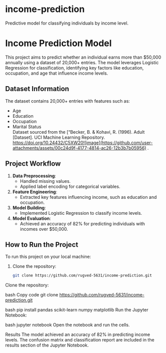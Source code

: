 # income-prediction
Predictive model for classifying individuals by income level.
# Income Prediction Model

This project aims to predict whether an individual earns more than $50,000 annually using a dataset of 20,000+ entries. The model leverages Logistic Regression for classification, identifying key factors like education, occupation, and age that influence income levels.

## Dataset Information
The dataset contains 20,000+ entries with features such as:
- Age
- Education
- Occupation
- Marital Status  
Dataset sourced from the [“Becker, B. & Kohavi, R. (1996). Adult [Dataset]. UCI Machine Learning Repository. https://doi.org/10.24432/C5XW20![image](https://github.com/user-attachments/assets/00c24d9f-4177-4814-ac26-12b3b7b05956)
.

## Project Workflow
1. **Data Preprocessing**:
   - Handled missing values.
   - Applied label encoding for categorical variables.
2. **Feature Engineering**:
   - Extracted key features influencing income, such as education and occupation.
3. **Model Building**:
   - Implemented Logistic Regression to classify income levels.
4. **Model Evaluation**:
   - Achieved an accuracy of 82% for predicting individuals with incomes over $50,000.

## How to Run the Project
To run this project on your local machine:
1. Clone the repository:
   ```bash
   git clone https://github.com/rugved-5631/income-prediction.git
Clone the repository:

bash
Copy code
git clone https://github.com/rugved-5631/income-prediction.git

bash
pip install pandas scikit-learn numpy matplotlib
Run the Jupyter Notebook:

bash
jupyter notebook
Open the notebook and run the cells.

Results
The model achieved an accuracy of 82% in predicting income levels. The confusion matrix and classification report are included in the results section of the Jupyter Notebook.
